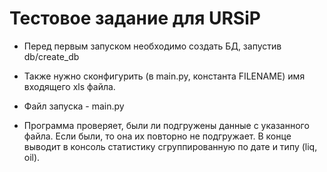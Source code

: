# Тестовое задание для URSiP
+ Перед первым запуском необходимо создать БД, запустив db/create_db


+ Также нужно сконфигурить (в main.py, константа FILENAME) имя входящего xls файла.
 

+ Файл запуска - main.py


+ Программа проверяет, были ли подгружены данные с указанного файла. Если были, то она их повторно не подгружает.
В конце выводит в консоль статистику сгруппированную по дате и типу (liq, oil).

